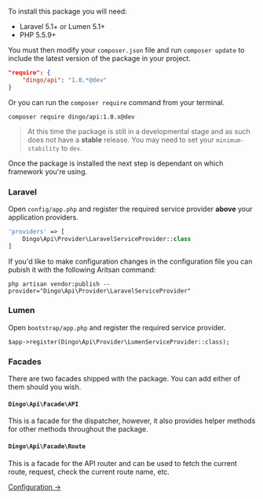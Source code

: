 To install this package you will need:

- Laravel 5.1+ or Lumen 5.1+
- PHP 5.5.9+

You must then modify your `composer.json` file and run `composer update` to include the latest version of the package in your project.

```json
"require": {
    "dingo/api": "1.0.*@dev"
}
```

Or you can run the `composer require` command from your terminal.

```
composer require dingo/api:1.0.x@dev
```

> At this time the package is still in a developmental stage and as such does not have a **stable** release.
> You may need to set your `minimum-stability` to `dev`.

Once the package is installed the next step is dependant on which framework you're using.

### Laravel

Open `config/app.php` and register the required service provider **above** your application providers.

```php
'providers' => [
    Dingo\Api\Provider\LaravelServiceProvider::class
]
```

If you'd like to make configuration changes in the configuration file you can pubish it with the following Aritsan command:

```
php artisan vendor:publish --provider="Dingo\Api\Provider\LaravelServiceProvider"
```

### Lumen

Open `bootstrap/app.php` and register the required service provider.

```
$app->register(Dingo\Api\Provider\LumenServiceProvider::class);
```

### Facades

There are two facades shipped with the package. You can add either of them should you wish.

#### `Dingo\Api\Facade\API`

This is a facade for the dispatcher, however, it also provides helper methods for other methods throughout the package.

#### `Dingo\Api\Facade\Route`

This is a facade for the API router and can be used to fetch the current route, request, check the current route name, etc.

[Configuration →](https://github.com/dingo/api/wiki/Configuration)

